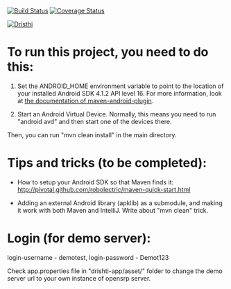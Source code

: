 [![Build Status](https://travis-ci.org/OpenSRP/opensrp-client.svg?branch=path)](https://travis-ci.org/OpenSRP/opensrp-client) [![Coverage Status](https://coveralls.io/repos/github/OpenSRP/opensrp-client/badge.svg?branch=path)](https://coveralls.io/github/OpenSRP/opensrp-client?branch=path)

[![Dristhi](opensrp-app/res/drawable-mdpi/login_logo.png)](https://smartregister.atlassian.net/wiki/dashboard.action)

To run this project, you need to do this:
========================================

1. Set the ANDROID\_HOME environment variable to point to the location of your installed Android SDK 4.1.2 API level 16. For more information, look at [the documentation of maven-android-plugin](http://code.google.com/p/maven-android-plugin/wiki/GettingStarted).

2. Start an Android Virtual Device. Normally, this means you need to run "android avd" and then start one of the devices there.

Then, you can run "mvn clean install" in the main directory.

Tips and tricks (to be completed):
=================================

* How to setup your Android SDK so that Maven finds it: http://pivotal.github.com/robolectric/maven-quick-start.html

* Adding an external Android library (apklib) as a submodule, and making it work with both Maven and IntelliJ. Write about "mvn clean" trick.

Login (for demo server):
=================================
login-username - demotest,
login-password - Demot123

Check app.properties file in "drishti-app/asset/" folder to change the demo server url to your own instance of opensrp server.
